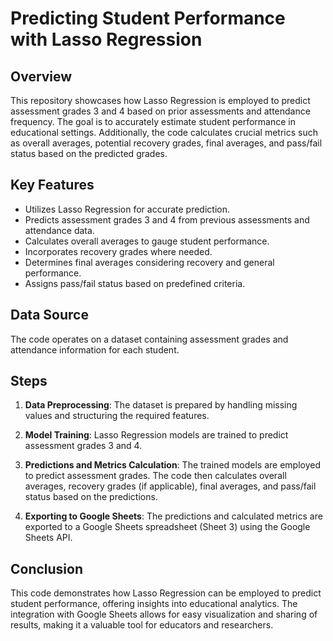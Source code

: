 # Predicting Student Performance with Lasso Regression

## Overview

This repository showcases how Lasso Regression is employed to predict assessment grades 3 and 4 based on prior assessments and attendance frequency. The goal is to accurately estimate student performance in educational settings. Additionally, the code calculates crucial metrics such as overall averages, potential recovery grades, final averages, and pass/fail status based on the predicted grades.

## Key Features

- Utilizes Lasso Regression for accurate prediction.
- Predicts assessment grades 3 and 4 from previous assessments and attendance data.
- Calculates overall averages to gauge student performance.
- Incorporates recovery grades where needed.
- Determines final averages considering recovery and general performance.
- Assigns pass/fail status based on predefined criteria.

## Data Source

The code operates on a dataset containing assessment grades and attendance information for each student.

## Steps

1. **Data Preprocessing**: The dataset is prepared by handling missing values and structuring the required features.

2. **Model Training**: Lasso Regression models are trained to predict assessment grades 3 and 4.

3. **Predictions and Metrics Calculation**: The trained models are employed to predict assessment grades. The code then calculates overall averages, recovery grades (if applicable), final averages, and pass/fail status based on the predictions.

4. **Exporting to Google Sheets**: The predictions and calculated metrics are exported to a Google Sheets spreadsheet (Sheet 3) using the Google Sheets API.

## Conclusion

This code demonstrates how Lasso Regression can be employed to predict student performance, offering insights into educational analytics. The integration with Google Sheets allows for easy visualization and sharing of results, making it a valuable tool for educators and researchers.
